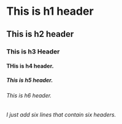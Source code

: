 # This is h1 header
## This is h2 header
### This is h3 Header
#### THis is h4 header.
##### This is h5 header.
###### This is h6 header.













###### I just add six lines that contain six headers.
